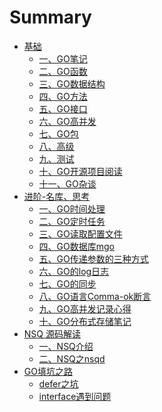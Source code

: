 # Summary
* [基础]()
    * [一、GO笔记](GO.md)
    * [二、GO函数](go_func.md)
    * [三、GO数据结构](go_data.md)
    * [四、GO方法](go_method.md)
    * [五、GO接口](go_interface.md)
    * [六、GO高并发](go_concurence.md)
    * [七、GO包](go_package.md)
    * [八、高级](go_high.md)
    * [九、测试](go_test.md)
    * [十、GO开源项目阅读](go_opensrc.md)
    * [十一、GO杂谈](go_thought.md)
* [进阶-名库、思考]()
    * [一、GO时间处理](go_time.md)
    * [二、GO定时任务](go_cron.md)
    * [三、GO读取配置文件](go_configure.md)
    * [四、GO数据库mgo](go_mgo.md)
    * [五、GO传递参数的三种方式](go_pass_params.md)
    * [六、GO的log日志](go_log.md)
    * [七、GO的同步](go_sync.md)
    * [八、GO语言Comma-ok断言](go_commaok.md)
    * [九、GO高并发记录心得](go_high_con.md)
    * [十、GO分布式存储笔记](go_distribution.md)
* [NSQ 源码解读]()
    * [一、NSQ介绍](nsq_intro.md)
    * [二、NSQ之nsqd](nsq_nsqd.md)
* [GO填坑之路]()
    * [defer之坑](go_trap.md)
    * [interface遇到问题](go_pointer_with_reciever.md)
    